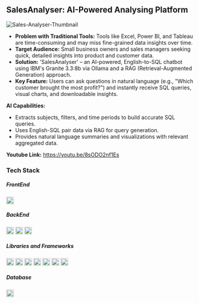 ## SalesAnalyser: AI-Powered Analysing Platform
 
![Sales-Analyser-Thumbnail](https://github.com/user-attachments/assets/d910fdae-738f-4c41-a6b5-480d427f90a0)

* __Problem with Traditional Tools:__ Tools like Excel, Power BI, and Tableau are time-consuming and may miss fine-grained data insights over time.
* __Target Audience:__ Small business owners and sales managers seeking quick, detailed insights into product and customer data.
* __Solution:__ 'SalesAnalyser' – an AI-powered, English-to-SQL chatbot using IBM's Granite 3.3:8b via Ollama and a RAG (Retrieval-Augmented Generation) approach.
* __Key Feature:__ Users can ask questions in natural language (e.g., "Which customer brought the most profit?") and instantly receive SQL queries, visual charts, and downloadable insights.

__AI Capabilities:__
- Extracts subjects, filters, and time periods to build accurate SQL queries.
- Uses English-SQL pair data via RAG for query generation.
- Provides natural language summaries and visualizations with relevant aggregated data.

__Youtube Link:__ https://youtu.be/8sODO2nf1Es

### Tech Stack

##### FrontEnd
<code><img height="20" src="https://img.shields.io/badge/Streamlit-FF4B4B?style=for-the-badge&logo=Streamlit&logoColor=white"></code>

##### BackEnd
<code><img height="20" src="https://img.shields.io/badge/Python-FFD43B?style=for-the-badge&logo=python&logoColor=blue"></code>
<code><img height="20" src="https://img.shields.io/badge/-HuggingFace-FDEE21?style=for-the-badge&logo=HuggingFace&logoColor=black"></code>
<code><img height="20" src="https://img.shields.io/badge/langchain-1C3C3C?style=for-the-badge&logo=langchain&logoColor=white"></code>

##### Libraries and Frameworks 
<code><img height="20" src="https://img.shields.io/badge/Numpy-777BB4?style=for-the-badge&logo=numpy&logoColor=white"></code>
<code><img height="20" src="https://img.shields.io/badge/Pandas-2C2D72?style=for-the-badge&logo=pandas&logoColor=white"></code>
<code><img height="20" src="https://img.shields.io/badge/PyTorch-EE4C2C?style=for-the-badge&logo=pytorch&logoColor=white"></code>
<code><img height="20" src="https://img.shields.io/badge/scikit_learn-F7931E?style=for-the-badge&logo=scikit-learn&logoColor=white"></code>
<code><img height="20" src="https://img.shields.io/badge/-HuggingFace-FDEE21?style=for-the-badge&logo=HuggingFace&logoColor=black"></code>
<code><img height="20" src="https://img.shields.io/badge/langchain-1C3C3C?style=for-the-badge&logo=langchain&logoColor=white"></code>
<code><img height="20" src="https://img.shields.io/badge/Plotly-239120?style=for-the-badge&logo=plotly&logoColor=white"></code>

##### Database 
<code><img height="20" src="https://img.shields.io/badge/MySQL-005C84?style=for-the-badge&logo=mysql&logoColor=white"></code>
